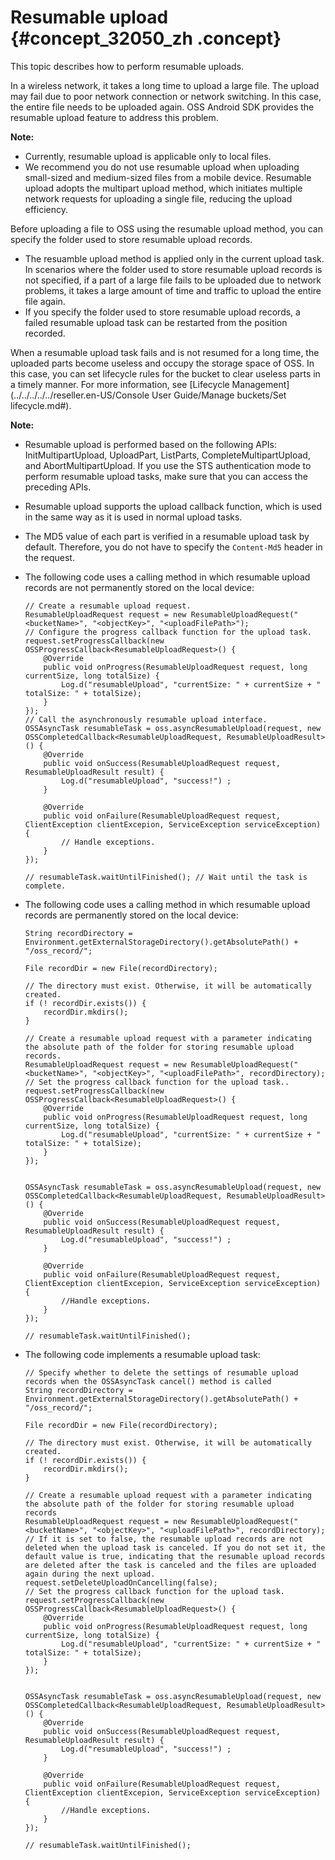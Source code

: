 # Resumable upload {#concept_32050_zh .concept}

This topic describes how to perform resumable uploads.

In a wireless network, it takes a long time to upload a large file. The upload may fail due to poor network connection or network switching. In this case, the entire file needs to be uploaded again. OSS Android SDK provides the resumable upload feature to address this problem.

**Note:** 

-   Currently, resumable upload is applicable only to local files.
-   We recommend you do not use resumable upload when uploading small-sized and medium-sized files from a mobile device. Resumable upload adopts the multipart upload method, which initiates multiple network requests for uploading a single file, reducing the upload efficiency.

Before uploading a file to OSS using the resumable upload method, you can specify the folder used to store resumable upload records.

-   The resuamble upload method is applied only in the current upload task. In scenarios where the folder used to store resumable upload records is not specified, if a part of a large file fails to be uploaded due to network problems, it takes a large amount of time and traffic to upload the entire file again.
-   If you specify the folder used to store resumable upload records, a failed resumable upload task can be restarted from the position recorded.

When a resumable upload task fails and is not resumed for a long time, the uploaded parts become useless and occupy the storage space of OSS. In this case, you can set lifecycle rules for the bucket to clear useless parts in a timely manner. For more information, see [Lifecycle Management](../../../../../reseller.en-US/Console User Guide/Manage buckets/Set lifecycle.md#).

**Note:** 

-   Resumable upload is performed based on the following APIs: InitMultipartUpload, UploadPart, ListParts, CompleteMultipartUpload, and AbortMultipartUpload. If you use the STS authentication mode to perform resumable upload tasks, make sure that you can access the preceding APIs.
-   Resumable upload supports the upload callback function, which is used in the same way as it is used in normal upload tasks.
-   The MD5 value of each part is verified in a resumable upload task by default. Therefore, you do not have to specify the `Content-Md5` header in the request.

-   The following code uses a calling method in which resumable upload records are not permanently stored on the local device:

    ```language-java
    // Create a resumable upload request.
    ResumableUploadRequest request = new ResumableUploadRequest("<bucketName>", "<objectKey>", "<uploadFilePath>");
    // Configure the progress callback function for the upload task.
    request.setProgressCallback(new OSSProgressCallback<ResumableUploadRequest>() {
    	@Override
    	public void onProgress(ResumableUploadRequest request, long currentSize, long totalSize) {
    		Log.d("resumableUpload", "currentSize: " + currentSize + " totalSize: " + totalSize);
    	}
    });
    // Call the asynchronously resumable upload interface.
    OSSAsyncTask resumableTask = oss.asyncResumableUpload(request, new OSSCompletedCallback<ResumableUploadRequest, ResumableUploadResult>() {
    	@Override
    	public void onSuccess(ResumableUploadRequest request, ResumableUploadResult result) {
    		Log.d("resumableUpload", "success!") ;
    	}
    
    	@Override
    	public void onFailure(ResumableUploadRequest request, ClientException clientExcepion, ServiceException serviceException) {
    		// Handle exceptions.
    	}
    });
    
    // resumableTask.waitUntilFinished(); // Wait until the task is complete.
    
    ```

-   The following code uses a calling method in which resumable upload records are permanently stored on the local device:

    ```language-java
    String recordDirectory = Environment.getExternalStorageDirectory().getAbsolutePath() + "/oss_record/";
    
    File recordDir = new File(recordDirectory);
    
    // The directory must exist. Otherwise, it will be automatically created.
    if (! recordDir.exists()) {
    	recordDir.mkdirs();
    }
    
    // Create a resumable upload request with a parameter indicating the absolute path of the folder for storing resumable upload records.
    ResumableUploadRequest request = new ResumableUploadRequest("<bucketName>", "<objectKey>", "<uploadFilePath>", recordDirectory);
    // Set the progress callback function for the upload task..
    request.setProgressCallback(new OSSProgressCallback<ResumableUploadRequest>() {
    	@Override
    	public void onProgress(ResumableUploadRequest request, long currentSize, long totalSize) {
    		Log.d("resumableUpload", "currentSize: " + currentSize + " totalSize: " + totalSize);
    	}
    });
    
    
    OSSAsyncTask resumableTask = oss.asyncResumableUpload(request, new OSSCompletedCallback<ResumableUploadRequest, ResumableUploadResult>() {
    	@Override
    	public void onSuccess(ResumableUploadRequest request, ResumableUploadResult result) {
    		Log.d("resumableUpload", "success!") ;
    	}
    
    	@Override
    	public void onFailure(ResumableUploadRequest request, ClientException clientExcepion, ServiceException serviceException) {
    		//Handle exceptions.
    	}
    });
    
    // resumableTask.waitUntilFinished();
    
    ```

-   The following code implements a resumable upload task:

    ```language-java
    // Specify whether to delete the settings of resumable upload records when the OSSAsyncTask cancel() method is called
    String recordDirectory = Environment.getExternalStorageDirectory().getAbsolutePath() + "/oss_record/";
    
    File recordDir = new File(recordDirectory);
    
    // The directory must exist. Otherwise, it will be automatically created.
    if (! recordDir.exists()) {
    	recordDir.mkdirs();
    }
    
    // Create a resumable upload request with a parameter indicating the absolute path of the folder for storing resumable upload records
    ResumableUploadRequest request = new ResumableUploadRequest("<bucketName>", "<objectKey>", "<uploadFilePath>", recordDirectory);
    // If it is set to false, the resumable upload records are not deleted when the upload task is canceled. If you do not set it, the default value is true, indicating that the resumable upload records are deleted after the task is canceled and the files are uploaded again during the next upload.
    request.setDeleteUploadOnCancelling(false);
    // Set the progress callback function for the upload task.
    request.setProgressCallback(new OSSProgressCallback<ResumableUploadRequest>() {
    	@Override
    	public void onProgress(ResumableUploadRequest request, long currentSize, long totalSize) {
    		Log.d("resumableUpload", "currentSize: " + currentSize + " totalSize: " + totalSize);
    	}
    });
    
    
    OSSAsyncTask resumableTask = oss.asyncResumableUpload(request, new OSSCompletedCallback<ResumableUploadRequest, ResumableUploadResult>() {
    	@Override
    	public void onSuccess(ResumableUploadRequest request, ResumableUploadResult result) {
    		Log.d("resumableUpload", "success!") ;
    	}
    
    	@Override
    	public void onFailure(ResumableUploadRequest request, ClientException clientExcepion, ServiceException serviceException) {
    		//Handle exceptions.
    	}
    });
    
    // resumableTask.waitUntilFinished();
    
    ```


